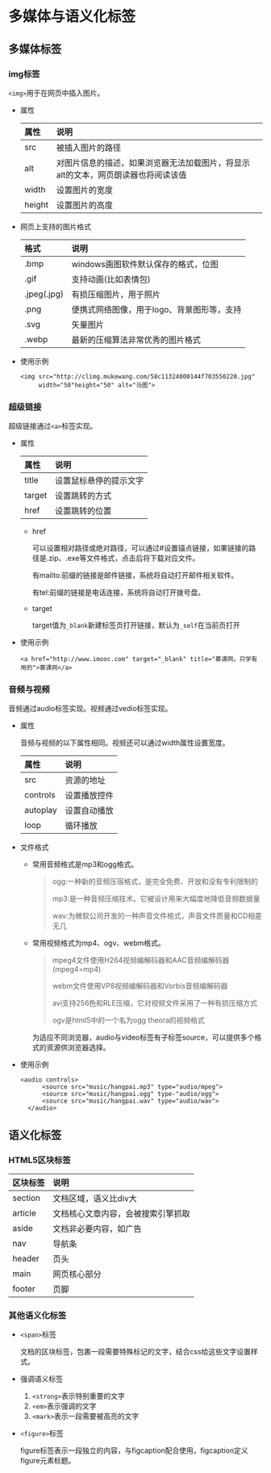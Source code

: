 # 多媒体与语义化标签

## 多媒体标签

### img标签

`<img>`用于在网页中插入图片。

* 属性

  | 属性 | 说明 |
  | :--- | :--- |
  | src | 被插入图片的路径 |
  | alt | 对图片信息的描述，如果浏览器无法加载图片，将显示alt的文本，网页朗读器也将阅读该值 |
  | width | 设置图片的宽度 |
  | height | 设置图片的高度 |

* 网页上支持的图片格式

  | 格式 | 说明 |
  | :--- | :--- |
  | .bmp | windows画图软件默认保存的格式，位图 |
  | .gif | 支持动画\(比如表情包\) |
  | .jpeg\(.jpg\) | 有损压缩图片，用于照片 |
  | .png | 便携式网络图像，用于logo、背景图形等，支持 |
  | .svg | 矢量图片 |
  | .webp | 最新的压缩算法非常优秀的图片格式 |

* 使用示例

  ```markup
  <img src="http://climg.mukewang.com/58c11324000144f703550220.jpg" 
       width="50"height="50" alt="马图">
  ```

### 超级链接

超级链接通过`<a>`标签实现。

* 属性

  | 属性 | 说明 |
  | :--- | :--- |
  | title | 设置鼠标悬停的提示文字 |
  | target | 设置跳转的方式 |
  | href | 设置跳转的位置 |

  * href

    可以设置相对路径或绝对路径，可以通过\#设置锚点链接，如果链接的路径是.zip、.exe等文件格式，点击后将下载对应文件。

    有mailto:前缀的链接是邮件链接，系统将自动打开邮件相关软件。

    有tel:前缀的链接是电话连接，系统将自动打开拨号盘。

  * target

    target值为`_blank`新建标签页打开链接，默认为`_self`在当前页打开

* 使用示例

  ```markup
  <a href="http://www.imooc.com" target="_blank" title="慕课网，只学有用的">慕课网</a>
  ```

### 音频与视频

音频通过audio标签实现。视频通过vedio标签实现。

* 属性

  音频与视频的以下属性相同。视频还可以通过width属性设置宽度。

  | 属性 | 说明 |
  | :--- | :--- |
  | src | 资源的地址 |
  | controls | 设置播放控件 |
  | autoplay | 设置自动播放 |
  | loop | 循环播放 |

* 文件格式
  * 常用音频格式是mp3和ogg格式。

    > ogg:一种新的音频压宿格式，是完全免费、开放和没有专利限制的
    >
    > mp3:是一种音频压缩技术。它被设计用来大幅度地降低音频数据量
    >
    > wav:为微软公司开发的一种声音文件格式，声音文件质量和CD相差无几

  * 常用视频格式为mp4、ogv、webm格式。

    > mpeg4文件使用H264视频编解码器和AAC音频编解码器\(mpeg4=mp4\)
    >
    > webm文件使用VP8视频编解码器和Vorbis音频编解码器
    >
    > avi支持256色和RLE压缩，它对视频文件采用了一种有损压缩方式
    >
    > ogv是html5中的一个名为ogg theora的视频格式

    为适应不同浏览器，audio与video标签有子标签source，可以提供多个格式的资源供浏览器选择。
* 使用示例

  ```markup
  <audio controls>
        <source src="music/hangpai.mp3" type="audio/mpeg">
        <source src="music/hangpai.ogg" type-"audio/ogg">
        <source src="music/hangpai.wav" type="audio/wav">
    </audio>
  ```

## 语义化标签

### HTML5区块标签

| 区块标签 | 说明 |
| :--- | :--- |
| section | 文档区域，语义比div大 |
| article | 文档核心文章内容，会被搜索引擎抓取 |
| aside | 文档非必要内容，如广告 |
| nav | 导航条 |
| header | 页头 |
| main | 网页核心部分 |
| footer | 页脚 |

### 其他语义化标签

* `<span>`标签

  文档的区块标签，包裹一段需要特殊标记的文字，结合css给这些文字设置样式。

* 强调语义标签
  1. `<strong>`表示特别重要的文字
  2. `<em>`表示强调的文字
  3. `<mark>`表示一段需要被高亮的文字
* `<figure>`标签

  figure标签表示一段独立的内容，与figcaption配合使用，figcaption定义figure元素标题。

